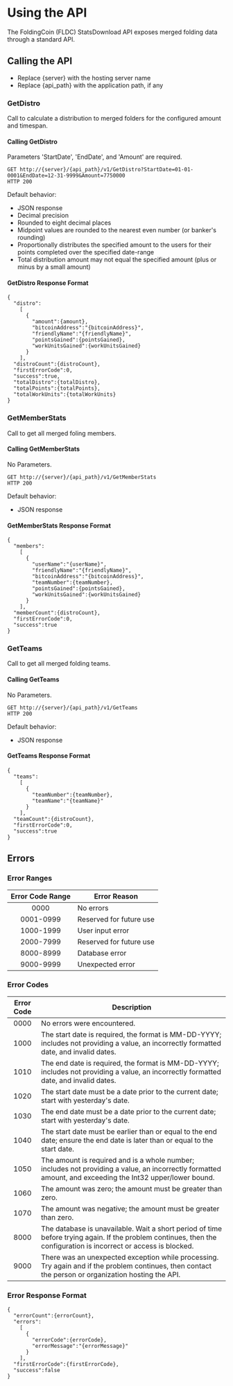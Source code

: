 # Using the API

The FoldingCoin (FLDC) StatsDownload API exposes merged folding data through a standard API.

## Calling the API

* Replace {server} with the hosting server name
* Replace {api_path} with the application path, if any

### GetDistro

Call to calculate a distribution to merged folders for the configured amount and timespan.

#### Calling GetDistro

Parameters 'StartDate', 'EndDate', and 'Amount' are required.

```
GET http://{server}/{api_path}/v1/GetDistro?StartDate=01-01-0001&EndDate=12-31-9999&Amount=7750000
HTTP 200
```

Default behavior:

* JSON response
* Decimal precision
* Rounded to eight decimal places
* Midpoint values are rounded to the nearest even number (or banker's rounding)
* Proportionally distributes the specified amount to the users for their points completed over the specified date-range
* Total distribution amount may not equal the specified amount (plus or minus by a small amount)

#### GetDistro Response Format

```
{
  "distro":
    [
      {
        "amount":{amount},
        "bitcoinAddress":"{bitcoinAddress}",
        "friendlyName":"{friendlyName}",
        "pointsGained":{pointsGained},
        "workUnitsGained":{workUnitsGained}
      }
    ],
  "distroCount":{distroCount},
  "firstErrorCode":0,
  "success":true,
  "totalDistro":{totalDistro},
  "totalPoints":{totalPoints},
  "totalWorkUnits":{totalWorkUnits}
}
```

### GetMemberStats

Call to get all merged foling members.

#### Calling GetMemberStats

No Parameters.

```
GET http://{server}/{api_path}/v1/GetMemberStats
HTTP 200
```

Default behavior:

* JSON response

#### GetMemberStats Response Format

```
{
  "members":
    [
      {
        "userName":"{userName}",
        "friendlyName":"{friendlyName}",
        "bitcoinAddress":"{bitcoinAddress}",
        "teamNumber":{teamNumber},
        "pointsGained":{pointsGained},
        "workUnitsGained":{workUnitsGained}
      }
    ],
  "memberCount":{distroCount},
  "firstErrorCode":0,
  "success":true
}
```

### GetTeams

Call to get all merged folding teams.

#### Calling GetTeams

No Parameters.

```
GET http://{server}/{api_path}/v1/GetTeams
HTTP 200
```

Default behavior:

* JSON response

#### GetTeams Response Format

```
{
  "teams":
    [
      {
        "teamNumber":{teamNumber},
        "teamName":"{teamName}"
      }
    ],
  "teamCount":{distroCount},
  "firstErrorCode":0,
  "success":true
}
```

## Errors

### Error Ranges

| Error Code Range | Error Reason            |
|:----------------:|-------------------------|
|       0000       | No errors               |
|     0001-0999    | Reserved for future use |
|     1000-1999    | User input error        |
|     2000-7999    | Reserved for future use |
|     8000-8999    | Database error          |
|     9000-9999    | Unexpected error        |

### Error Codes

| Error Code | Description                                                                                                                                                           |
|:----------:|-----------------------------------------------------------------------------------------------------------------------------------------------------------------------|
|    0000    | No errors were encountered.                                                                                                                                           |
|    1000    | The start date is required, the format is MM-DD-YYYY; includes not providing a value, an incorrectly formatted date, and invalid dates.                               |
|    1010    | The end date is required, the format is MM-DD-YYYY; includes not providing a value, an incorrectly formatted date, and invalid dates.                                 |
|    1020    | The start date must be a date prior to the current date; start with yesterday's date.                                                                                 |
|    1030    | The end date must be a date prior to the current date; start with yesterday's date.                                                                                   |
|    1040    | The start date must be earlier than or equal to the end date; ensure the end date is later than or equal to the start date.                                           |
|    1050    | The amount is required and is a whole number; includes not providing a value, an incorrectly formatted amount, and exceeding the Int32 upper/lower bound.             |
|    1060    | The amount was zero; the amount must be greater than zero.                                                                                                            |
|    1070    | The amount was negative; the amount must be greater than zero.                                                                                                        |
|    8000    | The database is unavailable. Wait a short period of time before trying again. If the problem continues, then the configuration is incorrect or access is blocked.     |
|    9000    | There was an unexpected exception while processing. Try again and if the problem continues, then contact the person or organization hosting the API.                  |

### Error Response Format

```
{
  "errorCount":{errorCount},
  "errors":
    [
      {
        "errorCode":{errorCode},
        "errorMessage":"{errorMessage}"
      }
    ],
  "firstErrorCode":{firstErrorCode},
  "success":false
}
```